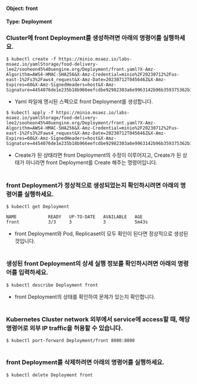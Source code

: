 
#### Object: front
#### Type: Deployment

### Cluster에 front Deployment를 생성하려면 아래의 명령어를 실행하세요.

```
$ kubectl create -f https://minio.msaez.io/labs-msaez.io/yamlStorage/food-delivery-lee2/sooheon45%40uengine.org/Deployment/front.yaml?X-Amz-Algorithm=AWS4-HMAC-SHA256&X-Amz-Credential=minio%2F20230712%2Fus-east-1%2Fs3%2Faws4_request&X-Amz-Date=20230712T045646Z&X-Amz-Expires=60&X-Amz-SignedHeaders=host&X-Amz-Signature=4454076de1e235b18b966eefcdbe92982303a6e9963142b96b359375362b1cb1
```
- Yaml 파일에 명시된 스펙으로 front Deployment를 생성합니다.

```
$ kubectl apply -f https://minio.msaez.io/labs-msaez.io/yamlStorage/food-delivery-lee2/sooheon45%40uengine.org/Deployment/front.yaml?X-Amz-Algorithm=AWS4-HMAC-SHA256&X-Amz-Credential=minio%2F20230712%2Fus-east-1%2Fs3%2Faws4_request&X-Amz-Date=20230712T045646Z&X-Amz-Expires=60&X-Amz-SignedHeaders=host&X-Amz-Signature=4454076de1e235b18b966eefcdbe92982303a6e9963142b96b359375362b1cb1
```
- Create가 된 상태라면 front Deployment의 수정이 이루어지고, Create가 된 상태가 아니라면 front Deployment를 Create 해주는 명령어입니다.  
#

### front Deployment가 정상적으로 생성되었는지 확인하시려면 아래의 명령어를 실행하세요.

```
$ kubectl get Deployment

NAME            READY   UP-TO-DATE   AVAILABLE   AGE
front           3/3     3            3           5m43s

```
- front Deployment와 Pod, Replicaset이 모두 확인이 된다면 정상적으로 생성된 것입니다.
#

### 생성된 front Deployment의 상세 실행 정보를 확인하시려면 아래의 명령어를 입력하세요.

```
$ kubectl describe Deployment front
```
- front Deployment의 상태를 확인하여 문제가 있는지 확인합니다. 
#

### Kubernetes Cluster network 외부에서 service에 access할 때, 해당 명령어로 외부 IP traffic을 허용할 수 있습니다.

```
$ kubectl port-forward Deployment/front 8080:8080
```
#

### front Deployment를 삭제하려면 아래의 명령어를 실행하세요.

```
$ kubectl delete Deployment front
```
#

